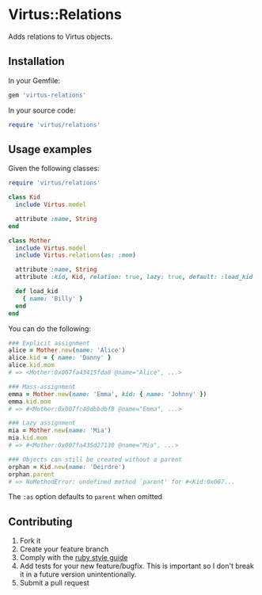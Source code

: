 # Virtus::Relations

Adds relations to Virtus objects.

## Installation

In your Gemfile:

```ruby
gem 'virtus-relations'
```

In your source code:

```ruby
require 'virtus/relations'
```

## Usage examples
Given the following classes:
```ruby
require 'virtus/relations'

class Kid
  include Virtus.model

  attribute :name, String
end

class Mother
  include Virtus.model
  include Virtus.relations(as: :mom)

  attribute :name, String
  attribute :kid, Kid, relation: true, lazy: true, default: :load_kid

  def load_kid
    { name: 'Billy' }
  end
end
```

You can do the following:
```ruby
### Explicit assignment
alice = Mother.new(name: 'Alice')
alice.kid = { name: 'Danny' }
alice.kid.mom
# => <Mother:0x007fa43415fda8 @name="Alice", ...>

### Mass-assignment
emma = Mother.new(name: 'Emma', kid: { name: 'Johnny' })
emma.kid.mom
# => #<Mother:0x007fc40dbbdbf8 @name="Emma", ...>

### Lazy assignment
mia = Mother.new(name: 'Mia')
mia.kid.mom
# => #<Mother:0x007fa435d27130 @name="Mia", ...>

### Objects can still be created without a parent
orphan = Kid.new(name: 'Deirdre')
orphan.parent
# => NoMethodError: undefined method `parent' for #<Kid:0x007...
```

The `:as` option defaults to `parent` when omitted

## Contributing

1. Fork it
2. Create your feature branch
3. Comply with the [ruby style guide](https://github.com/bbatsov/ruby-style-guide)
4. Add tests for your new feature/bugfix. This is important so I don't break it in a future version unintentionally.
5. Submit a pull request
